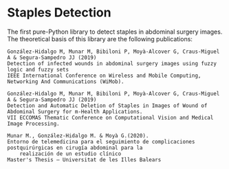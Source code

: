 # Staples Detection

The first pure-Python library to detect staples in abdominal surgery images. The theoretical basis of this library 
are the following publications:

```
González-Hidalgo M, Munar M, Bibiloni P, Moyà-Alcover G, Craus-Miguel A & Segura-Sampedro JJ (2019)
Detection of infected wounds in abdominal surgery images using fuzzy logic and fuzzy sets
IEEE International Conference on Wireless and Mobile Computing, Networking And Communications (WiMob).
``` 

```
González-Hidalgo M, Munar M, Bibiloni P, Moyà-Alcover G, Craus-Miguel A & Segura-Sampedro JJ (2019)
Detection and Automatic Deletion of Staples in Images of Wound of Abdominal Surgery for m-Health Applications.
VII ECCOMAS Thematic Conference on Computational Vision and Medical Image Processing. 
``` 

```
Munar M., González-Hidalgo M. & Moyà G.(2020).
Entorno de telemedicina para el seguimiento de complicaciones postquirúrgicas en cirugía abdominal para la 
    realización de un estudio clínico
Master's Thesis – Universitat de les Illes Balears
``` 

